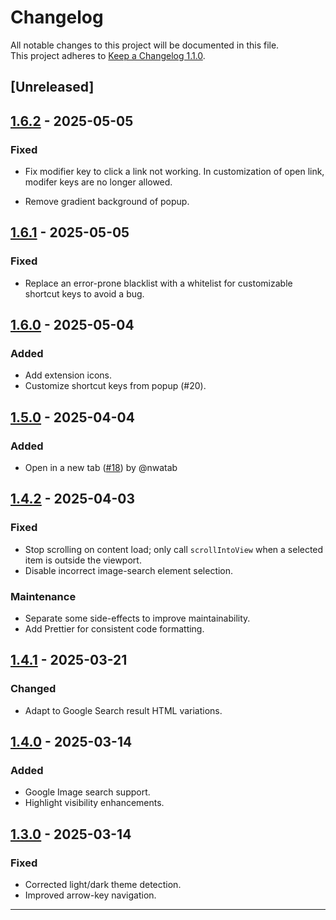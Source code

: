# Changelog

All notable changes to this project will be documented in this file.  
This project adheres to [Keep a Changelog 1.1.0](https://keepachangelog.com/en/1.1.0/).

## [Unreleased]

## [1.6.2] - 2025-05-05

### Fixed

- Fix modifier key to click a link not working. In customization of open link, modifer keys are no longer allowed.

- Remove gradient background of popup.

## [1.6.1] - 2025-05-05

### Fixed

- Replace an error-prone blacklist with a whitelist for customizable shortcut keys to avoid a bug.

## [1.6.0] - 2025-05-04

### Added

- Add extension icons.
- Customize shortcut keys from popup (#20).

## [1.5.0] - 2025-04-04

### Added

- Open in a new tab ([#18](https://github.com/nwatab/search-navigator/pull/18)) by @nwatab

## [1.4.2] - 2025-04-03

### Fixed

- Stop scrolling on content load; only call `scrollIntoView` when a selected item is outside the viewport.
- Disable incorrect image-search element selection.

### Maintenance

- Separate some side-effects to improve maintainability.
- Add Prettier for consistent code formatting.

## [1.4.1] - 2025-03-21

### Changed

- Adapt to Google Search result HTML variations.

## [1.4.0] - 2025-03-14

### Added

- Google Image search support.
- Highlight visibility enhancements.

## [1.3.0] - 2025-03-14

### Fixed

- Corrected light/dark theme detection.
- Improved arrow-key navigation.

---

[1.6.2]: https://github.com/nwatab/search-navigator/compare/v1.6.1...v1.6.2
[1.6.1]: https://github.com/nwatab/search-navigator/compare/v1.6.0...v1.6.1
[1.6.0]: https://github.com/nwatab/search-navigator/compare/v1.5.0...v1.6.0
[1.5.0]: https://github.com/nwatab/search-navigator/compare/v1.4.2...v1.5.0
[1.4.2]: https://github.com/nwatab/search-navigator/compare/v1.4.1...v1.4.2
[1.4.1]: https://github.com/nwatab/search-navigator/compare/v1.4.0...v1.4.1
[1.4.0]: https://github.com/nwatab/search-navigator/compare/v1.3.0...v1.4.0
[1.3.0]: https://github.com/nwatab/search-navigator/releases/tag/v1.3.0

